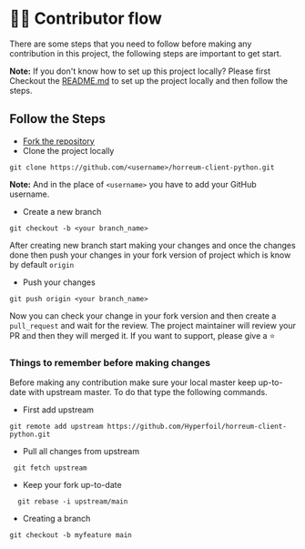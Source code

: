 # 🧑‍💻 Contributor flow
There are some steps that you need to follow before making any contribution in this project, the following steps are important to get start.

**Note:** If you don't know how to set up this project locally? Please first Checkout the [README.md](./README.md) to set up the project locally and then follow the steps.

## Follow the Steps

- [Fork the repository](https://github.com/Hyperfoil/horreum-client-python/fork)
- Clone the project locally 

``` 
git clone https://github.com/<username>/horreum-client-python.git 
``` 
**Note:** And in the place of `<username>` you have to add your GitHub username.

- Create a new branch

```
git checkout -b <your branch_name>
```

After creating new branch start making your changes and once the changes done then push your changes in your fork version of project which is know by default `origin `

- Push your changes

```
git push origin <your branch_name>
```

Now you can check your change in your fork version and then create a `pull_request` and wait for the review. The project maintainer will review your PR and then they will merged it. If you want to support, please give a ⭐

### Things to remember before making changes

Before making any contribution make sure your local master keep up-to-date with upstream master. To do that type the following commands.

- First add upstream
```
git remote add upstream https://github.com/Hyperfoil/horreum-client-python.git
```
- Pull all changes from upstream
```
 git fetch upstream
```
- Keep your fork up-to-date
```
  git rebase -i upstream/main
```
- Creating a branch
```
git checkout -b myfeature main
```
